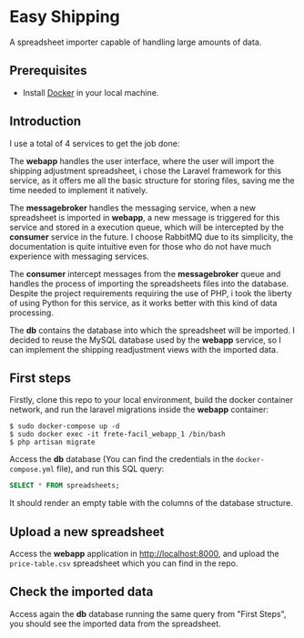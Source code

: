 # Easy Shipping
A spreadsheet importer capable of handling large amounts of data.

## Prerequisites
- Install [Docker](https://www.docker.com/get-started/) in your local machine.

## Introduction
I use a total of 4 services to get the job done: 

The **webapp** handles the user interface, where the user will import the shipping adjustment spreadsheet, i chose the Laravel framework for this service, as it offers me all the basic structure for storing files, saving me the time needed to implement it natively.

The **messagebroker** handles the messaging service, when a new spreadsheet is imported in **webapp**, a new message is triggered for this service and stored in a execution queue, which will be intercepted by the **consumer** service in the future. I choose RabbitMQ due to its simplicity, the documentation is quite intuitive even for those who do not have much experience with messaging services.

The **consumer** intercept messages from the **messagebroker** queue and handles the process of importing the spreadsheets files into the database. Despite the project requirements requiring the use of PHP, i took the liberty of using Python for this service, as it works better with this kind of data processing.

The **db** contains the database into which the spreadsheet will be imported. I decided to reuse the MySQL database used by the **webapp** service, so I can implement the shipping readjustment views with the imported data.

## First steps
Firstly, clone this repo to your local environment, build the docker container network, and run the laravel migrations inside the **webapp** container:

```shell
$ sudo docker-compose up -d
$ sudo docker exec -it frete-facil_webapp_1 /bin/bash
$ php artisan migrate
```

Access the **db** database (You can find the credentials in the `docker-compose.yml` file), and run this SQL query:
```sql
SELECT * FROM spreadsheets;
```
It should render an empty table with the columns of the database structure.

## Upload a new spreadsheet
Access the **webapp** application in [http://localhost:8000](http://localhost:8000), and upload the `price-table.csv` spreadsheet which you can find in the repo.

## Check the imported data
Access again the **db** database running the same query from "First Steps", you should see the imported data from the spreadsheet.